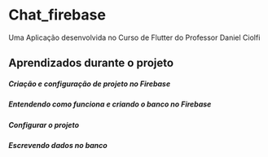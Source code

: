 # Chat_firebase

Uma Aplicação desenvolvida no Curso de Flutter do Professor Daniel Ciolfi

## Aprendizados durante o projeto

##### Criação e configuração de projeto no Firebase
##### Entendendo como funciona e criando o banco no Firebase
##### Configurar o projeto 
##### Escrevendo dados no banco
